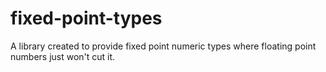 # fixed-point-types
A library created to provide fixed point numeric types where floating point numbers just won't cut it.
